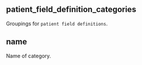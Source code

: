 ## patient_field_definition_categories

Groupings for `patient field definitions`.

## name

Name of category.

